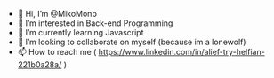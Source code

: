 - 👋 Hi, I’m @MikoMonb
- 👀 I’m interested in Back-end Programming
- 🌱 I’m currently learning Javascript
- 💞️ I’m looking to collaborate on myself (because im a lonewolf)
- 📫 How to reach me ( https://www.linkedin.com/in/alief-try-helfian-221b0a28a/ )

<!---
MikoMonb/MikoMonb is a ✨ special ✨ repository because its `README.md` (this file) appears on your GitHub profile.
You can click the Preview link to take a look at your changes.
--->
